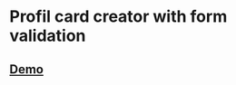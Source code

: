 # Profil card creator with form validation

## [Demo](https://salhi50.github.io/form-validation/dist/main.html)

